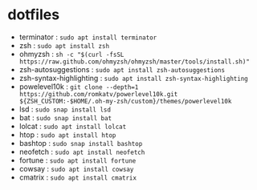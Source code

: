 # dotfiles

- terminator : `sudo apt install terminator`
- zsh : `sudo apt install zsh`
- ohmyzsh : `sh -c "$(curl -fsSL https://raw.github.com/ohmyzsh/ohmyzsh/master/tools/install.sh)"`
- zsh-autosuggestions : `sudo apt install zsh-autosuggestions`
- zsh-syntax-highlighting : `sudo apt install zsh-syntax-highlighting`
- powelevel10k : `git clone --depth=1 https://github.com/romkatv/powerlevel10k.git ${ZSH_CUSTOM:-$HOME/.oh-my-zsh/custom}/themes/powerlevel10k`
- lsd : `sudo snap install lsd`
- bat : `sudo snap install bat`
- lolcat : `sudo apt install lolcat`
- htop : `sudo apt install htop`
- bashtop : `sudo snap install bashtop`
- neofetch : `sudo apt install neofetch`
- fortune : `sudo apt install fortune`
- cowsay : `sudo apt install cowsay`
- cmatrix : `sudo apt install cmatrix`
